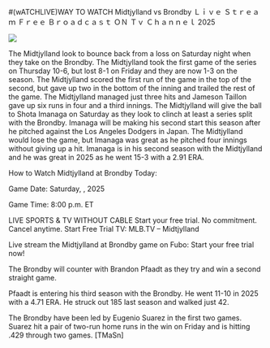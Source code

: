 #(wATCHLIVE)WAY TO WATCH Midtjylland vs Brondby Ｌｉｖｅ Ｓｔｒｅａｍ Ｆｒｅｅ Ｂｒｏａｄｃａｓｔ ＯＮ Ｔｖ Ｃｈａｎｎｅｌ  2025  
  
  
[![](https://i.imgur.com/qSNzIqt.png)](https://movie.rssnews.media/pkFbjpEcJ.php)  
  
The Midtjylland look to bounce back from a loss on Saturday night when they take on the Brondby. The Midtjylland took the first game of the series on Thursday 10-6, but lost 8-1 on Friday and they are now 1-3 on the season. The Midtjylland scored the first run of the game in the top of the second, but gave up two in the bottom of the inning and trailed the rest of the game. The Midtjylland managed just three hits and Jameson Taillon gave up six runs in four and a third innings. The Midtjylland will give the ball to Shota Imanaga on Saturday as they look to clinch at least a series split with the Brondby. Imanaga will be making his second start this season after he pitched against the Los Angeles Dodgers in Japan. The Midtjylland would lose the game, but Imanaga was great as he pitched four innings without giving up a hit. Imanaga is in his second season with the Midtjylland and he was great in 2025 as he went 15-3 with a 2.91 ERA.

How to Watch Midtjylland at Brondby Today:

Game Date: Saturday, , 2025

Game Time: 8:00 p.m. ET

LIVE SPORTS & TV WITHOUT CABLE
Start your free trial. No commitment. Cancel anytime.
Start Free Trial
TV: MLB.TV – Midtjylland

Live stream the Midtjylland at Brondby game on Fubo: Start your free trial now!

The Brondby will counter with Brandon Pfaadt as they try and win a second straight game.

Pfaadt is entering his third season with the Brondby. He went 11-10 in 2025 with a 4.71 ERA. He struck out 185 last season and walked just 42.

The Brondby have been led by Eugenio Suarez in the first two games. Suarez hit a pair of two-run home runs in the win on Friday and is hitting .429 through two games. [TMaSn]